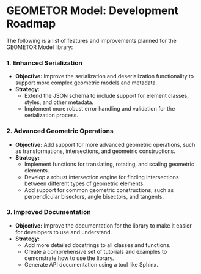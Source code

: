# GEOMETOR Model: Development Roadmap

The following is a list of features and improvements planned for the GEOMETOR Model library:

### 1. Enhanced Serialization

-   **Objective:** Improve the serialization and deserialization functionality to support more complex geometric models and metadata.
-   **Strategy:**
    -   Extend the JSON schema to include support for element classes, styles, and other metadata.
    -   Implement more robust error handling and validation for the serialization process.

### 2. Advanced Geometric Operations

-   **Objective:** Add support for more advanced geometric operations, such as transformations, intersections, and geometric constructions.
-   **Strategy:**
    -   Implement functions for translating, rotating, and scaling geometric elements.
    -   Develop a robust intersection engine for finding intersections between different types of geometric elements.
    -   Add support for common geometric constructions, such as perpendicular bisectors, angle bisectors, and tangents.

### 3. Improved Documentation

-   **Objective:** Improve the documentation for the library to make it easier for developers to use and understand.
-   **Strategy:**
    -   Add more detailed docstrings to all classes and functions.
    -   Create a comprehensive set of tutorials and examples to demonstrate how to use the library.
    -   Generate API documentation using a tool like Sphinx.
